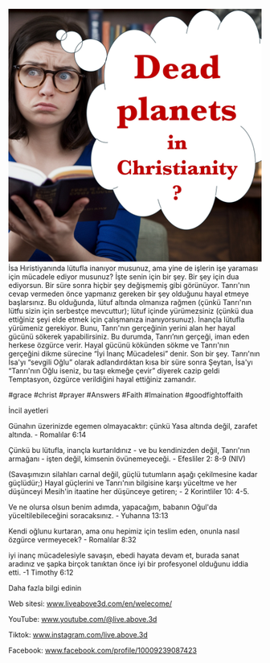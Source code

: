 ![Video cover image](../cover.jpg)
İsa Hıristiyanında lütufla inanıyor musunuz, ama yine de işlerin işe yaraması için mücadele ediyor musunuz?
İşte senin için bir şey.
Bir şey için dua ediyorsun.
Bir süre sonra hiçbir şey değişmemiş gibi görünüyor.
Tanrı'nın cevap vermeden önce yapmanız gereken bir şey olduğunu hayal etmeye başlarsınız.
Bu olduğunda,
lütuf altında olmanıza rağmen (çünkü Tanrı'nın lütfu sizin için serbestçe mevcuttur);
lütuf içinde yürümezsiniz (çünkü dua ettiğiniz şeyi elde etmek için çalışmanıza inanıyorsunuz).
İnançla lütufla yürümeniz gerekiyor.
Bunu, Tanrı'nın gerçeğinin yerini alan her hayal gücünü sökerek yapabilirsiniz.
Bu durumda, Tanrı’nın gerçeği, iman eden herkese özgürce verir.
Hayal gücünü kökünden sökme ve Tanrı'nın gerçeğini dikme sürecine “İyi İnanç Mücadelesi” denir.
Son bir şey.
Tanrı'nın İsa'yı “sevgili Oğlu” olarak adlandırdıktan kısa bir süre sonra Şeytan, İsa'yı “Tanrı'nın Oğlu iseniz, bu taşı ekmeğe çevir” diyerek cazip geldi
Temptasyon, özgürce verildiğini hayal ettiğiniz zamandır.


#grace #christ #prayer #Answers #Faith #Imaination #goodfightoffaith


İncil ayetleri

Günahın üzerinizde egemen olmayacaktır: çünkü Yasa altında değil, zarafet altında. - Romalılar 6:14

Çünkü bu lütufla, inançla kurtarıldınız - ve bu kendinizden değil, Tanrı'nın armağanı - işten değil, kimsenin övünemeyeceği. - Efesliler 2: 8-9 (NIV)

(Savaşımızın silahları carnal değil, güçlü tutumların aşağı çekilmesine kadar güçlüdür;) Hayal güçlerini ve Tanrı'nın bilgisine karşı yüceltme ve her düşünceyi Mesih'in itaatine her düşünceye getiren; - 2 Korintliler 10: 4-5.

Ve ne olursa olsun benim adımda, yapacağım, babanın Oğul'da yüceltilebileceğini soracaksınız. - Yuhanna 13:13

Kendi oğlunu kurtaran, ama onu hepimiz için teslim eden, onunla nasıl özgürce vermeyecek? - Romalılar 8:32

iyi inanç mücadelesiyle savaşın, ebedi hayata devam et, burada sanat aradınız ve şapka birçok tanıktan önce iyi bir profesyonel olduğunu iddia etti. -1 Timothy 6:12


Daha fazla bilgi edinin

Web sitesi: www.liveabove3d.com/en/welecome/

YouTube: www.youtube.com/@live.above.3d

Tiktok: www.instagram.com/live.above.3d

Facebook: www.facebook.com/profile/10009239087423


